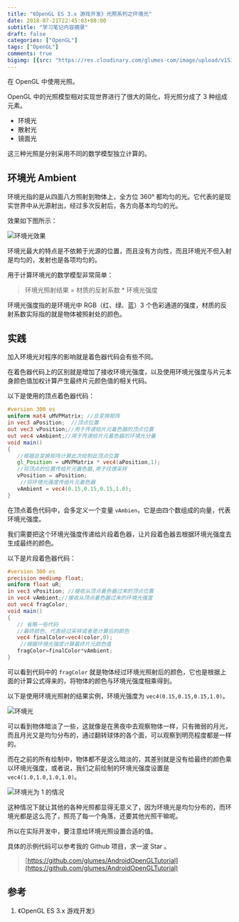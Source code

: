 ```yaml
---
title: "《OpenGL ES 3.x 游戏开发》光照系列之环境光"
date: 2018-07-21T22:45:03+08:00
subtitle: "学习笔记内容摘录"
draft: false
categories: ["OpenGL"]
tags: ["OpenGL"]
comments: true
bigimg: [{src: "https://res.cloudinary.com/glumes-com/image/upload/v1532184449/blog/pexels-photo-132340.jpg", desc: ""}]
---
```


在 OpenGL 中使用光照。

<!--more-->

OpenGL 中的光照模型相对实现世界进行了很大的简化，将光照分成了 3 种组成元素。

*	环境光
*	散射光
*	镜面光

这三种光照是分别采用不同的数学模型独立计算的。


## 环境光 Ambient

环境光指的是从四面八方照射到物体上，全方位 360° 都均匀的光。它代表的是现实世界中从光源射出，经过多次反射后，各方向基本均匀的光。


效果如下图所示：


![环境光效果](https://res.cloudinary.com/glumes-com/image/upload/v1532182413/code/embient_light_explained.png)

环境光最大的特点是不依赖于光源的位置，而且没有方向性，而且环境光不但入射是均匀的，发射也是各项均匀的。

用于计算环境光的数学模型非常简单：

> 环境光照射结果 = 材质的反射系数 * 环境光强度


环境光强度指的是环境光中 RGB（红、绿、蓝）3 个色彩通道的强度，材质的反射系数实际指的就是物体被照射处的颜色。


## 实践

加入环境光对程序的影响就是着色器代码会有些不同。

在着色器代码上的区别就是增加了接收环境光强度，以及使用环境光强度与片元本身颜色值加权计算产生最终片元颜色值的相关代码。

以下是使用的顶点着色器代码：


```glsl
#version 300 es
uniform mat4 uMVPMatrix; //总变换矩阵
in vec3 aPosition;  //顶点位置
out vec3 vPosition;//用于传递给片元着色器的顶点位置
out vec4 vAmbient;//用于传递给片元着色器的环境光分量
void main()
{
   //根据总变换矩阵计算此次绘制此顶点位置
   gl_Position = uMVPMatrix * vec4(aPosition,1);
   //将顶点的位置传给片元着色器,用于纹理采样
   vPosition = aPosition;
	//将环境光强度传给片元着色器
   vAmbient = vec4(0.15,0.15,0.15,1.0);
}
```

在顶点着色代码中，会多定义一个变量 `vAmbien`，它是由四个数组成的向量，代表环境光强度。

我们需要把这个环境光强度传递给片段着色器，让片段着色器去根据环境光强度去生成最终的颜色。

以下是片段着色器代码：

```glsl
#version 300 es
precision mediump float;
uniform float uR;
in vec3 vPosition; //接收从顶点着色器过来的顶点位置
in vec4 vAmbient;//接收从顶点着色器过来的环境光强度
out vec4 fragColor;
void main()
{
   // 省略一些代码
   //最终颜色，代表经过采样或者是计算后的颜色
   vec4 finalColor=vec4(color,0);
	//根据环境光强度计算最终片元颜色值
   fragColor=finalColor*vAmbient;
}
```

可以看到代码中的 `fragColor` 就是物体经过环境光照射后的颜色，它也是根据上面的计算公式得来的，将物体的颜色与环境光强度相乘得到。

以下是使用环境光照射的结果实例，环境光强度为 `vec4(0.15,0.15,0.15,1.0)`。


![环境光](https://res.cloudinary.com/glumes-com/image/upload/v1532182121/code/light_ambient.jpg)


可以看到物体暗淡了一些，这就像是在黑夜中去观察物体一样，只有微弱的月光，而且月光又是均匀分布的，通过翻转球体的各个面，可以观察到明亮程度都是一样的。


而在之前的所有绘制中，物体都不是这么暗淡的，其差别就是没有给最终的颜色乘以环境光强度，或者说，我们之前绘制的环境光强度设置是 `vec4(1.0,1.0,1.0,1.0)`。

![环境光为 1 的情况](https://res.cloudinary.com/glumes-com/image/upload/v1532182121/code/light_ambient_1.jpg)

这种情况下就让其他的各种光照都显得无意义了，因为环境光是均匀分布的，而环境光都是这么亮了，照亮了每一个角落，还要其他光照干嘛呢。

所以在实际开发中，要注意给环境光照设置合适的值。


具体的示例代码可以参考我的 Github 项目，求一波 Star 。

> [https://github.com/glumes/AndroidOpenGLTutorial](https://github.com/glumes/AndroidOpenGLTutorial)

## 参考

1. 《OpenGL ES 3.x 游戏开发》
